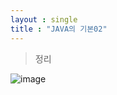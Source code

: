 ```yaml
---
layout : single
title : "JAVA의 기본02"
---
```

>정리

![image](https://user-images.githubusercontent.com/105334682/177473886-b8d537e5-0457-4d50-9d21-eacf6b6ba361.png)
>
